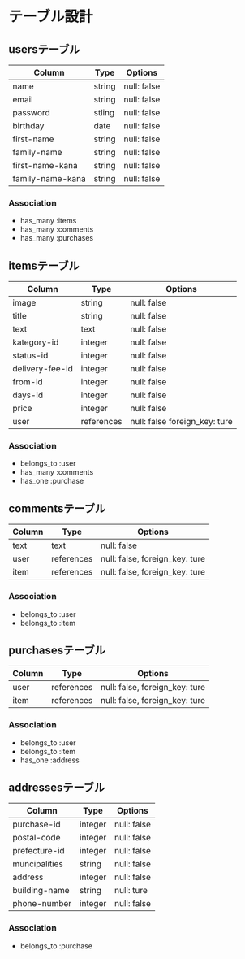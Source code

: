 # テーブル設計

## usersテーブル

|  Column          |  Type      |  Options      |
| ---------------- | ---------- | ------------- |
|  name            |  string    |  null: false  |
|  email           |  string    |  null: false  |
| password         |  stling    |  null: false  |
| birthday         |  date      |  null: false  |
| first-name       |  string    |  null: false  |
| family-name      |  string    |  null: false  |
| first-name-kana  |  string    |  null: false  |
| family-name-kana |  string    |  null: false  |



### Association

- has_many :items
- has_many :comments
- has_many :purchases




## itemsテーブル

|  Column           |  Type      |  Options                       |
|-------------------|------------|------------------------------- |
|  image            |  string    |  null: false                   |
|  title            |  string    |  null: false                   |
|  text             |  text      |  null: false                   |
|  kategory-id      |  integer   |  null: false                   |
|  status-id        |  integer   |  null: false                   |
|  delivery-fee-id  |  integer   |  null: false                   |
|  from-id          |  integer   |  null: false                   |
|  days-id          |  integer   |  null: false                   |
|  price            |  integer   |  null: false                   |
|  user             |  references|  null: false  foreign_key: ture|

### Association
- belongs_to :user
- has_many :comments
- has_one :purchase

## commentsテーブル

|  Column     |  Type      |  Options                        |
|-------------|------------|---------------------------------|
|  text       |  text      |  null: false                    |
|  user       |  references|  null: false,  foreign_key: ture|
|  item       |  references|  null: false,  foreign_key: ture|

### Association
- belongs_to :user
- belongs_to :item



## purchasesテーブル

|  Column     |  Type      |  Options                        |
|-------------|------------|---------------------------------|
|  user       |  references|  null: false,  foreign_key: ture|
|  item       |  references|  null: false,  foreign_key: ture|

### Association
- belongs_to :user
- belongs_to :item 
- has_one :address

## addressesテーブル


|  Column         |  Type      |  Options                        |
|-----------------|------------|---------------------------------|
|  purchase-id    |  integer   |  null: false                    |
|  postal-code    |  integer   |  null: false                    |
|  prefecture-id  |  integer   |  null: false                    |
|  muncipalities  |  string    |  null: false                    |
|  address        |  integer   |  null: false                    |
|  building-name  |  string    |  null: ture                     |
|  phone-number   |  integer   |  null: false                    |


### Association
- belongs_to :purchase